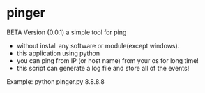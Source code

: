 # pinger
BETA Version (0.0.1)
a simple tool for ping 

- without install any software or module(except windows). 
- this application using python
- you can ping from IP (or host name) from your os for long time!
- this script can generate a log file and store all of the events! 


Example:
python pinger.py 8.8.8.8
